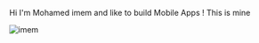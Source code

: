 Hi I'm Mohamed imem and like to build Mobile Apps !
This is mine 
<p><img align="center" src="https://github-readme-streak-stats.herokuapp.com/?user=mohamedimem&" alt="imem" /></p>

